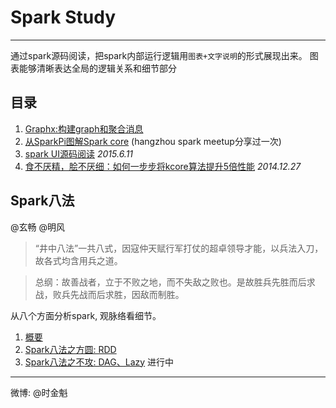 #		Spark Study
----------------

通过spark源码阅读，把spark内部运行逻辑用`图表+文字说明`的形式展现出来。
图表能够清晰表达全局的逻辑关系和细节部分

##		目录

1.	[Graphx:构建graph和聚合消息](spark_graphx_analyze.markdown)
2.	[从SparkPi图解Spark core](spark_core_getstart_from_pi.markdown) (hangzhou spark meetup分享过一次)
3.	[spark UI源码阅读](spark_ui.markdown) *2015.6.11*
4.	[食不厌精，脍不厌细：如何一步步将kcore算法提升5倍性能](spark_core_getstart_from_pi.markdown) *2014.12.27*


##		Spark八法
@玄畅    @明风

>	“井中八法”一共八式，因寇仲天赋行军打仗的超卓领导才能，以兵法入刀，故各式均含用兵之道。

>	总纲：故善战者，立于不败之地，而不失敌之败也。是故胜兵先胜而后求战，败兵先战而后求胜，因敌而制胜。

从八个方面分析spark, 观脉络看细节。

1.	[概要](spark_eight_style.markdown)
2.	[Spark八法之方圆: RDD](spark_eight_style_1_rdd.markdown)
3.	[Spark八法之不攻: DAG、Lazy](spark_eight_style_2_dag_lazy.markdown) 进行中



------------------

微博: @时金魁

